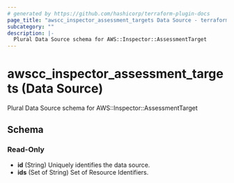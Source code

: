 ```yaml
---
# generated by https://github.com/hashicorp/terraform-plugin-docs
page_title: "awscc_inspector_assessment_targets Data Source - terraform-provider-awscc"
subcategory: ""
description: |-
  Plural Data Source schema for AWS::Inspector::AssessmentTarget
---
```


# awscc_inspector_assessment_targets (Data Source)

Plural Data Source schema for AWS::Inspector::AssessmentTarget



<!-- schema generated by tfplugindocs -->
## Schema

### Read-Only

- **id** (String) Uniquely identifies the data source.
- **ids** (Set of String) Set of Resource Identifiers.


